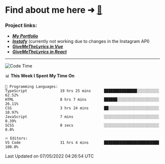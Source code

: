 # Find about me here ➜ [🧑](https://pauabella.dev)

### Project links:
- ***[My Portfolio](https://pauabella.dev)***
- ***[Instafy](https://instafy.me)*** (currently not working due to changes in the Instagram API)
- ***[GiveMeTheLyrics in Vue](https://lyrics.pauabella.dev)***
- ***[GiveMeTheLyrics in React](https://pauabella.dev/GiveMeTheLyrics)***

---
<!--START_SECTION:waka-->
![Code Time](http://img.shields.io/badge/Code%20Time-1%2C026%20hrs%2051%20mins-blue)

📊 **This Week I Spent My Time On** 

```text
💬 Programming Languages: 
TypeScript               19 hrs 25 mins      ███████████████░░░░░░░░░░   62.52% 
HTML                     8 hrs 7 mins        ██████░░░░░░░░░░░░░░░░░░░   26.11% 
CSS                      3 hrs 24 mins       ██░░░░░░░░░░░░░░░░░░░░░░░   10.97% 
JavaScript               7 mins              ░░░░░░░░░░░░░░░░░░░░░░░░░   0.39% 
SCSS                     0 secs              ░░░░░░░░░░░░░░░░░░░░░░░░░   0.0%

🔥 Editors: 
VS Code                  31 hrs 4 mins       █████████████████████████   100.0%

```


 Last Updated on 07/05/2022 04:26:54 UTC
<!--END_SECTION:waka-->
